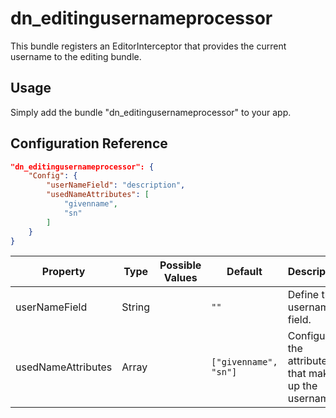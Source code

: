 # dn_editingusernameprocessor

This bundle registers an EditorInterceptor that provides the current username to the editing bundle.

## Usage

Simply add the bundle "dn_editingusernameprocessor" to your app.

## Configuration Reference

```json
"dn_editingusernameprocessor": {
    "Config": {
        "userNameField": "description",
        "usedNameAttributes": [
            "givenname",
            "sn"
        ]
    }
}
```

| Property                       | Type               | Possible Values                    | Default                              | Description                                         |
|--------------------------------|--------------------|------------------------------------|--------------------------------------|-----------------------------------------------------|
| userNameField                  | String             |                                    | ```""```                             | Define the username field.                          |
| usedNameAttributes             | Array              |                                    | ```["givenname", "sn"]```            | Configure the attributes that make up the username. |

